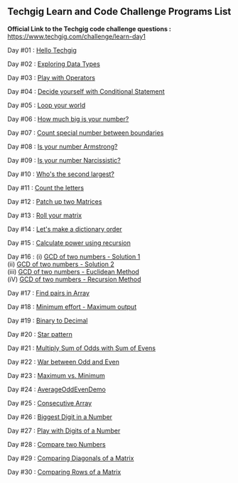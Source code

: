 Techgig Learn and Code Challenge Programs List
----------------------------------------------

<b>Official Link to the Techgig code challenge questions :</b> https://www.techgig.com/challenge/learn-day1

Day #01 : <a href="AddStringDemo.java">Hello Techgig</a>

Day #02 : <a href="GetClassDemo.java">Exploring Data Types</a>

Day #03 : <a href="SimpleInterestDemo.java">Play with Operators</a>

Day #04 : <a href="ConditionalsDemo.java">Decide yourself with Conditional Statement</a>

Day #05 : <a href="FactorialDemo.java">Loop your world</a>

Day #06 : <a href="NumberCountDemo.java">How much big is your number?</a>

Day #07 : <a href="PrimeCountDemo.java">Count special number between boundaries</a>

Day #08 : <a href="ArmstrongDemo.java">Is your number Armstrong?</a>

Day #09 : <a href="NarcissisticDemo.java">Is your number Narcissistic?</a>

Day #10 : <a href="SecondLargestDemo.java">Who's the second largest?</a>

Day #11 : <a href="StringCounterDemo.java">Count the letters</a>

Day #12 : <a href="MatrixAdditionDemo.java">Patch up two Matrices</a>

Day #13 : <a href="MatrixRollDemo.java">Roll your matrix</a>

Day #14 : <a href="DictionaryLexicalDemo.java">Let's make a dictionary order</a>

Day #15 : <a href="PowerRecursionDemo.java">Calculate power using recursion</a>

Day #16 : (i) <a href="GCDDemo.java">GCD of two numbers - Solution 1</a><br />
         (ii) <a href="GCDDemo2.java">GCD of two numbers - Solution 2</a><br />
         (iii) <a href="GCDEuclideanDemo.java">GCD of two numbers - Euclidean Method</a><br />
         (iV) <a href="GCDRecursionDemo.java">GCD of two numbers - Recursion Method</a><br />

Day #17 : <a href="FindInArrayDemo.java">Find pairs in Array</a>

Day #18 : <a href="SortingSubArrayDemo.java">Minimum effort - Maximum output</a>

Day #19 : <a href="BinaryToDecimalDemo.java">Binary to Decimal</a>

Day #20 : <a href="CylinderStarPatternDemo.java">Star pattern</a>

Day #21 : <a href="AddProductOddEvenDemo.java">Multiply Sum of Odds with Sum of Evens</a>

Day #22 : <a href="AddSubtractOddEvenDemo.java">War between Odd and Even</a>

Day #23 : <a href="MinVSMaxArrayDemo.java">Maximum vs. Minimum</a>

Day #24 : <a href="AverageOddEvenDemo.java">AverageOddEvenDemo</a>

Day #25 : <a href="ConsecutiveArrayDemo.java">Consecutive Array</a>

Day #26 : <a href="BiggestDigitDemo.java">Biggest Digit in a Number</a>

Day #27 : <a href="OddEvenSubtractDemo.java">Play with Digits of a Number</a>

Day #28 : <a href="CompareSumOfDigitsDemo.java">Compare two Numbers</a>

Day #29 : <a href="CompareDiagonalMatrixDemo.java">Comparing Diagonals of a Matrix</a>

Day #30 : <a href="CompareMatrixRowsDemo.java">Comparing Rows of a Matrix </a>

